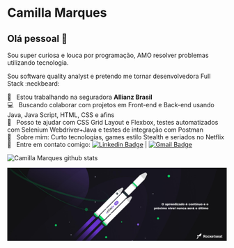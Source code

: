 # Camilla Marques

## Olá pessoal 👋
Sou super curiosa e louca por programação, AMO resolver problemas utilizando tecnologia.

Sou software quality analyst e pretendo me tornar desenvolvedora Full Stack :neckbeard:

🏢  &nbsp; Estou trabalhando na seguradora **Allianz Brasil**
 <br/> :computer: &nbsp; Buscando colaborar com projetos em Front-end e Back-end usando Java, Java Script, HTML, CSS e afins
 <br/> 🎯 &nbsp; Posso te ajudar com CSS Grid Layout e Flexbox, testes automatizados com Selenium Webdriver+Java e testes de integração com Postman
 <br/> 💬  &nbsp; Sobre mim: Curto tecnologias, games estilo Stealth e seriados no Netflix
 <br/> :email: &nbsp; Entre em contato comigo: [![Linkedin Badge](https://img.shields.io/badge/-CamillaMarques-blue?style=flat-square&logo=Linkedin&logoColor=white&link=https://www.linkedin.com/in/camillacmarques/)](https://www.linkedin.com/in/camillacmarques/) 
| 
[![Gmail Badge](https://img.shields.io/badge/-camilla.93marques@gmail.com-c14438?style=flat-square&logo=Gmail&logoColor=white&link=mailto:camilla.93marques@gmail.com)](mailto:camilla.93marques@gmail.com)

![Camilla Marques github stats](https://github-readme-stats.vercel.app/api?username=Camilla-Marquesa&show_icons=true&title_color=fff&icon_color=FFCC00&text_color=9f9f9f&bg_color=151515)

![](https://github.com/Camilla-Marques/Camilla-Marques/blob/master/banner.png)

